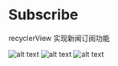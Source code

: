 # Subscribe
recyclerView 实现新闻订阅功能

![alt text](https://github.com/zhaotong/Subscribe/blob/master/image/device-2016-05-26-144824.png "截图")
![alt text](https://github.com/zhaotong/Subscribe/blob/master/image/device-2016-05-26-144843.png "截图")
![alt text](https://github.com/zhaotong/Subscribe/blob/master/image/device-2016-05-26-144900.png "截图")
